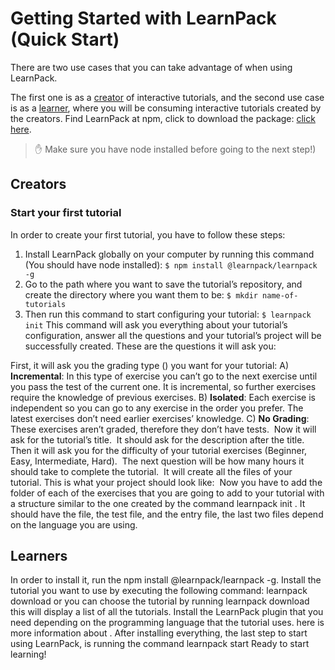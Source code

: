 # Getting Started with LearnPack (Quick Start)

There are two use cases that you can take advantage of when using LearnPack. 

The first one is as a [creator](#Creators) of interactive tutorials, and the second use case is as a [learner](#Learners), where you will be consuming interactive tutorials created by the creators.
Find LearnPack at npm, click  to download the package: [click here](https://www.npmjs.com/package/@learnpack/learnpack). 

> ✋ Make sure you have node installed before going to the next step!)

## Creators

### Start your first tutorial

In order to create your first tutorial, you have to follow these steps:

1. Install LearnPack globally on your computer by running this command (You should have node installed): `$ npm install @learnpack/learnpack -g`
2. Go to the path where you want to save the tutorial’s repository, and create the directory where you want them to be: `$ mkdir name-of-tutorials`
3. Then run this command to start configuring your tutorial: `$ learnpack init`
This command will ask you everything about your tutorial’s configuration, answer all the questions and your tutorial’s project will be successfully created. These are the questions it will ask you:

First, it will ask you the grading type () you want for your tutorial:
A) **Incremental**: In this type of exercise you can’t go to the next exercise until you pass the test of the current one. It is incremental, so further exercises require the knowledge of previous exercises.
B) **Isolated**: Each exercise is independent so you can go to any exercise in the order you prefer. The latest exercises don’t need earlier exercises’ knowledge.
C) **No Grading**: These exercises aren’t graded, therefore they don’t have tests.
​​
Now it will ask for the tutorial’s title.
​​
It should ask for the description after the title.
​​
Then it will ask you for the difficulty of your tutorial exercises (Beginner, Easy, Intermediate, Hard).
​​
The next question will be how many hours it should take to complete the tutorial.
​​
It will create all the files of your tutorial.
This is what your project should look like:
​​
Now you have to add the folder of each of the exercises that you are going to add to your tutorial with a structure similar to the one created by the command learnpack init . It should have the  file, the test file, and the entry file, the last two files depend on the language you are using.

## Learners
In order to install it, run the npm install @learnpack/learnpack -g.
Install the tutorial you want to use by executing the following command: learnpack download <name-of-tutorial> or you can choose the tutorial by running learnpack download this will display a list of all the tutorials.
Install the LearnPack plugin that you need depending on the programming language that the tutorial uses. here is more information about .
After installing everything, the last step to start using LearnPack, is running the command learnpack start
Ready to start learning!
